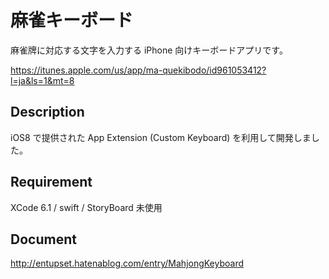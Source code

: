 麻雀キーボード
====

麻雀牌に対応する文字を入力する iPhone 向けキーボードアプリです。 

https://itunes.apple.com/us/app/ma-quekibodo/id961053412?l=ja&ls=1&mt=8

## Description
iOS8 で提供された App Extension (Custom Keyboard) を利用して開発しました。

## Requirement
XCode 6.1 / swift / StoryBoard 未使用

## Document
http://entupset.hatenablog.com/entry/MahjongKeyboard
